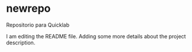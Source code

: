 # newrepo
Repositorio para Quicklab

I am editing the README file. Adding some more details about the project description.
